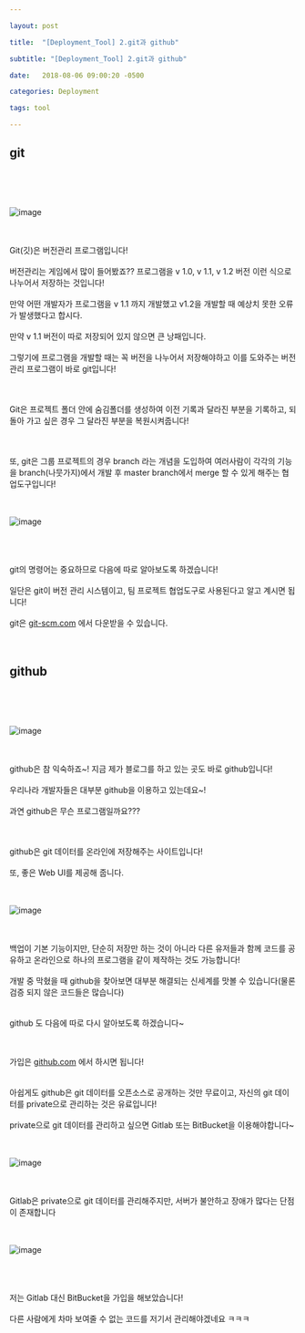 ```yaml
---

layout: post

title:  "[Deployment_Tool] 2.git과 github"

subtitle: "[Deployment_Tool] 2.git과 github"

date:   2018-08-06 09:00:20 -0500

categories: Deployment

tags: tool

---
```


## git

<br>
<br>
<br>

![image](/image/Tool_image/tool_image_04.png)

<br>
<br>
Git(깃)은 버전관리 프로그램입니다!
<br>
<br>
버전관리는 게임에서 많이 들어봤죠?? 프로그램을 v 1.0, v 1.1, v 1.2 버전 이런 식으로 나누어서 저장하는 것입니다!
<br>
<br>
만약 어떤 개발자가 프로그램을 v 1.1 까지 개발했고 v1.2을 개발할 때 예상치 못한 오류가 발생했다고 합시다.
<br>
<br>
만약 v 1.1 버전이 따로 저장되어 있지 않으면 큰 낭패입니다.
<br>
<br>
그렇기에 프로그램을 개발할 때는 꼭 버전을 나누어서 저장해야하고 이를 도와주는 버전 관리 프로그램이 바로 git입니다!
<br>
<br>
<br>
<br>
Git은 프로젝트 폴더 안에 숨김폴더를 생성하여 이전 기록과 달라진 부분을 기록하고, 되돌아 가고 싶은 경우 그 달라진 부분을 복원시켜줍니다!
<br>
<br>
<br>
<br>
또, git은 그룹 프로젝트의 경우 branch 라는 개념을 도입하여 여러사람이 각각의 기능을 branch(나뭇가지)에서 개발 후 master branch에서 merge 할 수 있게 해주는 협업도구입니다!
<br>
<br>
<br>

![image](/image/Tool_image/tool_image_08.png)

<br>
<br>
<br>
git의 명령어는 중요하므로 다음에 따로 알아보도록 하겠습니다!
<br>
<br>
일단은 git이 버전 관리 시스템이고, 팀 프로젝트 협업도구로 사용된다고 알고 계시면 됩니다!
<br>
<br>
git은 <a href="https://git-scm.com/">git-scm.com</a> 에서 다운받을 수 있습니다.
<br>
<br>
<br>


## github

<br>
<br>
<br>

![image](/image/Tool_image/tool_image_03.png)

<br>
<br>
github은 참 익숙하죠~! 지금 제가 블로그를 하고 있는 곳도 바로 github입니다!
<br>
<br>
우리나라 개발자들은 대부분 github을 이용하고 있는데요~!
<br>
<br>
과연 github은 무슨 프로그램일까요???
<br>
<br>
<br>
<br>
github은 git 데이터를 온라인에 저장해주는 사이트입니다!
<br>
<br>
또, 좋은 Web UI를 제공해 줍니다.
<br>
<br>
<br>

![image](/image/Tool_image/tool_image_05.png)

<br>
<br>
백업이 기본 기능이지만, 단순히 저장만 하는 것이 아니라 다른 유저들과 함께 코드를 공유하고 온라인으로 하나의 프로그램을 같이 제작하는 것도 가능합니다!
<br>
<br>
개발 중 막혔을 때 github을 찾아보면 대부분 해결되는 신세계를 맛볼 수 있습니다(물론 검증 되지 않은 코드들은 많습니다)
<br>
<br>
<br>
github 도 다음에 따로 다시 알아보도록 하겠습니다~
<br>
<br>
<br>

가입은 <a href="https://github.com/">github.com</a> 에서 하시면 됩니다!
<br>
<br>
<br>
아쉽게도 github은 git 데이터를 오픈소스로 공개하는 것만 무료이고, 자신의 git 데이터를 private으로 관리하는 것은 유료입니다!
<br>
<br>
private으로 git 데이터를 관리하고 싶으면 Gitlab 또는 BitBucket을 이용해야합니다~
<br>
<br>
<br>

![image](/image/Tool_image/tool_image_06.png)

<br>
<br>
Gitlab은 private으로 git 데이터를 관리해주지만, 서버가 불안하고 장애가 많다는 단점이 존재합니다

<br>
<br>
<br>

![image](/image/Tool_image/tool_image_07.png)

<br>
<br>
<br>
저는 Gitlab 대신 BitBucket을 가입을 해보았습니다!
<br>
<br>
다른 사람에게 차마 보여줄 수 없는 코드를 저기서 관리해야겠네요 ㅋㅋㅋ


